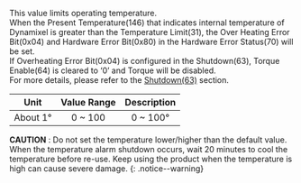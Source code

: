 This value limits operating temperature.  
When the Present Temperature(146) that indicates internal temperature of Dynamixel is greater than the Temperature Limit(31), the Over Heating Error Bit(0x04) and Hardware Error Bit(0x80) in the Hardware Error Status(70) will be set.  
If Overheating Error Bit(0x04) is configured in the Shutdown(63), Torque Enable(64) is cleared to ‘0’ and Torque will be disabled.  
For more details, please refer to the [Shutdown(63)](#shutdown63) section.

|Unit|Value Range|Description|
| :---: | :---: | :---: |
|About 1&deg;|0 ~ 100|0 ~ 100&deg;|

**CAUTION** : Do not set the temperature lower/higher than the default value. When the temperature alarm shutdown occurs, wait 20 minutes to cool the temperature before re-use. Keep using the product when the temperature is high can cause severe damage.
{: .notice--warning}
